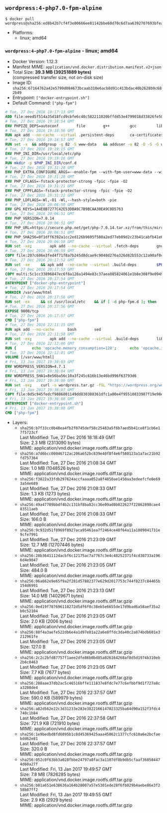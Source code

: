 ## `wordpress:4-php7.0-fpm-alpine`

```console
$ docker pull wordpress@sha256:ed8b42b7cf4f3e00666ee81142bbe60d70c6d7aa6392707693bfea7e44cb6f8b
```

-	Platforms:
	-	linux; amd64

### `wordpress:4-php7.0-fpm-alpine` - linux; amd64

-	Docker Version: 1.12.3
-	Manifest MIME: `application/vnd.docker.distribution.manifest.v2+json`
-	Total Size: **39.3 MB (39251889 bytes)**  
	(compressed transfer size, not on-disk size)
-	Image ID: `sha256:67164762a42e5799d084673bcaab310e6acb8d91c413bdac40b2628b9c682b49`
-	Entrypoint: `["docker-entrypoint.sh"]`
-	Default Command: `["php-fpm"]`

```dockerfile
# Tue, 27 Dec 2016 18:17:13 GMT
ADD file:eeed5f514a35d18fcd9cbfe6c40c582211020bffdd53e4799018d33826fe5067 in / 
# Tue, 27 Dec 2016 19:18:54 GMT
ENV PHPIZE_DEPS=autoconf 		file 		g++ 		gcc 		libc-dev 		make 		pkgconf 		re2c
# Tue, 27 Dec 2016 19:18:56 GMT
RUN apk add --no-cache --virtual .persistent-deps 		ca-certificates 		curl 		tar 		xz
# Tue, 27 Dec 2016 19:18:57 GMT
RUN set -x 	&& addgroup -g 82 -S www-data 	&& adduser -u 82 -D -S -G www-data www-data
# Tue, 27 Dec 2016 19:19:15 GMT
ENV PHP_INI_DIR=/usr/local/etc/php
# Tue, 27 Dec 2016 19:19:16 GMT
RUN mkdir -p $PHP_INI_DIR/conf.d
# Tue, 27 Dec 2016 19:31:20 GMT
ENV PHP_EXTRA_CONFIGURE_ARGS=--enable-fpm --with-fpm-user=www-data --with-fpm-group=www-data
# Tue, 27 Dec 2016 19:31:20 GMT
ENV PHP_CFLAGS=-fstack-protector-strong -fpic -fpie -O2
# Tue, 27 Dec 2016 19:31:21 GMT
ENV PHP_CPPFLAGS=-fstack-protector-strong -fpic -fpie -O2
# Tue, 27 Dec 2016 19:31:22 GMT
ENV PHP_LDFLAGS=-Wl,-O1 -Wl,--hash-style=both -pie
# Tue, 27 Dec 2016 20:06:50 GMT
ENV GPG_KEYS=1A4E8B7277C42E53DBA9C7B9BCAA30EA9C0D5763
# Tue, 27 Dec 2016 20:06:51 GMT
ENV PHP_VERSION=7.0.14
# Tue, 27 Dec 2016 20:06:51 GMT
ENV PHP_URL=https://secure.php.net/get/php-7.0.14.tar.xz/from/this/mirror PHP_ASC_URL=https://secure.php.net/get/php-7.0.14.tar.xz.asc/from/this/mirror
# Tue, 27 Dec 2016 20:06:51 GMT
ENV PHP_SHA256=0f1dff6392a1cc2ed126b9695f580a2ed77eb09d2c23b41cabfb41e6f27a8c89 PHP_MD5=a51f1d4f03f4e4c745856e9f76fca476
# Tue, 27 Dec 2016 20:06:58 GMT
RUN set -xe; 		apk add --no-cache --virtual .fetch-deps 		gnupg 		openssl 	; 		mkdir -p /usr/src; 	cd /usr/src; 		wget -O php.tar.xz "$PHP_URL"; 		if [ -n "$PHP_SHA256" ]; then 		echo "$PHP_SHA256 *php.tar.xz" | sha256sum -c -; 	fi; 	if [ -n "$PHP_MD5" ]; then 		echo "$PHP_MD5 *php.tar.xz" | md5sum -c -; 	fi; 		if [ -n "$PHP_ASC_URL" ]; then 		wget -O php.tar.xz.asc "$PHP_ASC_URL"; 		export GNUPGHOME="$(mktemp -d)"; 		for key in $GPG_KEYS; do 			gpg --keyserver ha.pool.sks-keyservers.net --recv-keys "$key"; 		done; 		gpg --batch --verify php.tar.xz.asc php.tar.xz; 		rm -r "$GNUPGHOME"; 	fi; 		apk del .fetch-deps
# Tue, 27 Dec 2016 20:06:59 GMT
COPY file:207c686e3fed4f71f8a7b245d8dcae9c9048d276a326d82b553c12a90af0c0ca in /usr/local/bin/ 
# Tue, 27 Dec 2016 20:17:52 GMT
RUN set -xe 	&& apk add --no-cache --virtual .build-deps 		$PHPIZE_DEPS 		curl-dev 		libedit-dev 		libxml2-dev 		openssl-dev 		sqlite-dev 		&& export CFLAGS="$PHP_CFLAGS" 		CPPFLAGS="$PHP_CPPFLAGS" 		LDFLAGS="$PHP_LDFLAGS" 	&& docker-php-source extract 	&& cd /usr/src/php 	&& ./configure 		--with-config-file-path="$PHP_INI_DIR" 		--with-config-file-scan-dir="$PHP_INI_DIR/conf.d" 				--disable-cgi 				--enable-ftp 		--enable-mbstring 		--enable-mysqlnd 				--with-curl 		--with-libedit 		--with-openssl 		--with-zlib 				$PHP_EXTRA_CONFIGURE_ARGS 	&& make -j "$(getconf _NPROCESSORS_ONLN)" 	&& make install 	&& { find /usr/local/bin /usr/local/sbin -type f -perm +0111 -exec strip --strip-all '{}' + || true; } 	&& make clean 	&& docker-php-source delete 		&& runDeps="$( 		scanelf --needed --nobanner --recursive /usr/local 			| awk '{ gsub(/,/, "\nso:", $2); print "so:" $2 }' 			| sort -u 			| xargs -r apk info --installed 			| sort -u 	)" 	&& apk add --no-cache --virtual .php-rundeps $runDeps 		&& apk del .build-deps
# Tue, 27 Dec 2016 20:17:53 GMT
COPY multi:5c1cc33896847ec6f8a128a1494e83c37aea885824061e1b8e308f9e09499956 in /usr/local/bin/ 
# Tue, 27 Dec 2016 20:17:54 GMT
ENTRYPOINT ["docker-php-entrypoint"]
# Tue, 27 Dec 2016 20:17:54 GMT
WORKDIR /var/www/html
# Tue, 27 Dec 2016 20:17:56 GMT
RUN set -ex 	&& cd /usr/local/etc 	&& if [ -d php-fpm.d ]; then 		sed 's!=NONE/!=!g' php-fpm.conf.default | tee php-fpm.conf > /dev/null; 		cp php-fpm.d/www.conf.default php-fpm.d/www.conf; 	else 		mkdir php-fpm.d; 		cp php-fpm.conf.default php-fpm.d/www.conf; 		{ 			echo '[global]'; 			echo 'include=etc/php-fpm.d/*.conf'; 		} | tee php-fpm.conf; 	fi 	&& { 		echo '[global]'; 		echo 'error_log = /proc/self/fd/2'; 		echo; 		echo '[www]'; 		echo '; if we send this to /proc/self/fd/1, it never appears'; 		echo 'access.log = /proc/self/fd/2'; 		echo; 		echo 'clear_env = no'; 		echo; 		echo '; Ensure worker stdout and stderr are sent to the main error log.'; 		echo 'catch_workers_output = yes'; 	} | tee php-fpm.d/docker.conf 	&& { 		echo '[global]'; 		echo 'daemonize = no'; 		echo; 		echo '[www]'; 		echo 'listen = [::]:9000'; 	} | tee php-fpm.d/zz-docker.conf
# Tue, 27 Dec 2016 20:17:56 GMT
EXPOSE 9000/tcp
# Tue, 27 Dec 2016 20:17:57 GMT
CMD ["php-fpm"]
# Tue, 27 Dec 2016 22:11:15 GMT
RUN apk add --no-cache 		bash 		sed
# Tue, 27 Dec 2016 22:11:50 GMT
RUN set -ex; 		apk add --no-cache --virtual .build-deps 		libjpeg-turbo-dev 		libpng-dev 	; 		docker-php-ext-configure gd --with-png-dir=/usr --with-jpeg-dir=/usr; 	docker-php-ext-install gd mysqli opcache; 		runDeps="$( 		scanelf --needed --nobanner --recursive 			/usr/local/lib/php/extensions 			| awk '{ gsub(/,/, "\nso:", $2); print "so:" $2 }' 			| sort -u 			| xargs -r apk info --installed 			| sort -u 	)"; 	apk add --virtual .wordpress-phpexts-rundeps $runDeps; 	apk del .build-deps
# Tue, 27 Dec 2016 22:12:00 GMT
RUN { 		echo 'opcache.memory_consumption=128'; 		echo 'opcache.interned_strings_buffer=8'; 		echo 'opcache.max_accelerated_files=4000'; 		echo 'opcache.revalidate_freq=2'; 		echo 'opcache.fast_shutdown=1'; 		echo 'opcache.enable_cli=1'; 	} > /usr/local/etc/php/conf.d/opcache-recommended.ini
# Tue, 27 Dec 2016 22:12:01 GMT
VOLUME [/var/www/html]
# Fri, 13 Jan 2017 19:38:03 GMT
ENV WORDPRESS_VERSION=4.7.1
# Fri, 13 Jan 2017 19:38:04 GMT
ENV WORDPRESS_SHA1=8e56ba56c10a3f245c616b13e46bd996f63793d6
# Fri, 13 Jan 2017 19:38:06 GMT
RUN set -ex; 	curl -o wordpress.tar.gz -fSL "https://wordpress.org/wordpress-${WORDPRESS_VERSION}.tar.gz"; 	echo "$WORDPRESS_SHA1 *wordpress.tar.gz" | sha1sum -c -; 	tar -xzf wordpress.tar.gz -C /usr/src/; 	rm wordpress.tar.gz; 	chown -R www-data:www-data /usr/src/wordpress
# Fri, 13 Jan 2017 19:38:07 GMT
COPY file:0d5c945fedcf9886801149dd830388361dfc1a00e4f95510833987f19e98e986 in /usr/local/bin/ 
# Fri, 13 Jan 2017 19:38:08 GMT
ENTRYPOINT ["docker-entrypoint.sh"]
# Fri, 13 Jan 2017 19:38:08 GMT
CMD ["php-fpm"]
```

-	Layers:
	-	`sha256:b7f33cc0b48ea4fb2f0745def58c25483a5f6b7aed5b41ce8f1cb6e17f5723cf`  
		Last Modified: Tue, 27 Dec 2016 18:18:49 GMT  
		Size: 2.3 MB (2313090 bytes)  
		MIME: application/vnd.docker.image.rootfs.diff.tar.gzip
	-	`sha256:a7d6bcc00046712ac206a652bc839e40f8f4e6f580123a1a7ac21b92fd757364`  
		Last Modified: Tue, 27 Dec 2016 21:08:34 GMT  
		Size: 1.0 MB (1048526 bytes)  
		MIME: application/vnd.docker.image.rootfs.diff.tar.gzip
	-	`sha256:f3822a33fdb297624accfaaaa052a8f4850ae1450aa3edeefcfe0e693a54e689`  
		Last Modified: Tue, 27 Dec 2016 21:08:33 GMT  
		Size: 1.3 KB (1273 bytes)  
		MIME: application/vnd.docker.image.rootfs.diff.tar.gzip
	-	`sha256:49a47789bbdf4b2c131bf8ba82cc36e09ad0b022627f22862898cae483511aeb`  
		Last Modified: Tue, 27 Dec 2016 21:08:33 GMT  
		Size: 166.0 B  
		MIME: application/vnd.docker.image.rootfs.diff.tar.gzip
	-	`sha256:9c932d51f8969f8927aca95461ea7f2464ce48f64a11a1809041731e9cfe7991`  
		Last Modified: Tue, 27 Dec 2016 21:23:09 GMT  
		Size: 12.7 MB (12707446 bytes)  
		MIME: application/vnd.docker.image.rootfs.diff.tar.gzip
	-	`sha256:28b3641112dacbf6c12175ac7a7767c3e4c48252371f4cd30733a1966d4e9847`  
		Last Modified: Tue, 27 Dec 2016 21:23:05 GMT  
		Size: 484.0 B  
		MIME: application/vnd.docker.image.rootfs.diff.tar.gzip
	-	`sha256:06a662e9e65f9a2f281d57882377e629d2017753c744f8237c84465b154d6991`  
		Last Modified: Tue, 27 Dec 2016 21:23:13 GMT  
		Size: 14.0 MB (14029671 bytes)  
		MIME: application/vnd.docker.image.rootfs.diff.tar.gzip
	-	`sha256:0ed19f787696118272d5df6f0c38eb5e6655de17d9bad6a58aef35a2b0c52104`  
		Last Modified: Tue, 27 Dec 2016 21:23:05 GMT  
		Size: 2.0 KB (2006 bytes)  
		MIME: application/vnd.docker.image.rootfs.diff.tar.gzip
	-	`sha256:88f4a3aefe522db6e4a1d97e81a22a6e8ffdc3da40c2a874bdb601e3212961fe`  
		Last Modified: Tue, 27 Dec 2016 21:23:05 GMT  
		Size: 127.0 B  
		MIME: application/vnd.docker.image.rootfs.diff.tar.gzip
	-	`sha256:2c2c2bfd87757f1aee2dfe86b0bd85a026164268af8d5d1974b310eb2b6c0463`  
		Last Modified: Tue, 27 Dec 2016 21:23:05 GMT  
		Size: 7.7 KB (7677 bytes)  
		MIME: application/vnd.docker.image.rootfs.diff.tar.gzip
	-	`sha256:288aae37db2ac5c46516bffe111837e8fdc7e77c6efbbf9d1f727a8ca3280de4`  
		Last Modified: Tue, 27 Dec 2016 22:37:57 GMT  
		Size: 590.0 KB (589979 bytes)  
		MIME: application/vnd.docker.image.rootfs.diff.tar.gzip
	-	`sha256:a82d562e22c3d31233e283e3822166147023325ba64d90a152f3fdc4740c1b84`  
		Last Modified: Tue, 27 Dec 2016 22:37:58 GMT  
		Size: 721.9 KB (721910 bytes)  
		MIME: application/vnd.docker.image.rootfs.diff.tar.gzip
	-	`sha256:1e9bedbd8fd6095b1c8d45369425aaa45862c1377cfc610a6e2bcfaebdd62e81`  
		Last Modified: Tue, 27 Dec 2016 22:37:57 GMT  
		Size: 320.0 B  
		MIME: application/vnd.docker.image.rootfs.diff.tar.gzip
	-	`sha256:052c0f63bb3a028fbbe24797a8fac3a1107df8b9db5cfaaf360584474d60a27f`  
		Last Modified: Fri, 13 Jan 2017 19:49:57 GMT  
		Size: 7.8 MB (7826285 bytes)  
		MIME: application/vnd.docker.image.rootfs.diff.tar.gzip
	-	`sha256:b01a651e638636a164b28007a57e5301ede28f6fb029b4aebe86e3f258b87ff2`  
		Last Modified: Fri, 13 Jan 2017 19:49:55 GMT  
		Size: 2.9 KB (2929 bytes)  
		MIME: application/vnd.docker.image.rootfs.diff.tar.gzip
